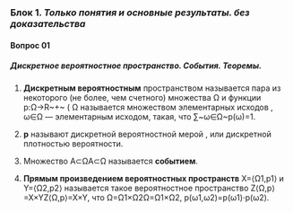 ### Блок 1. *Только понятия и основные результаты. без доказательства*

#### Вопрос 01

##### Дискретное вероятностное пространство. События. Теоремы.

1. **Дискретным вероятностным** пространством называется пара из некоторого (не более, чем счетного) множества Ω и функции p:Ω→R~+~ ( Ω называется множеством элементарных исходов , ω∈Ω — элементарным исходом, такая, что ∑~ω∈Ω~p(ω)=1.

2. **p** называют дискретной вероятностной мерой , или дискретной плотностью вероятности.
3. Множество A⊂ΩA⊂Ω называется **событием**.
4. **Прямым произведением вероятностных пространств** X=⟨Ω1,p1⟩ и Y=⟨Ω2,p2⟩ называется такое вероятностное пространство Z⟨Ω,p⟩=X×YZ⟨Ω,p⟩=X×Y, что Ω=Ω1×Ω2Ω=Ω1×Ω2, p(ω1,ω2)=p(ω1)⋅p(ω2).